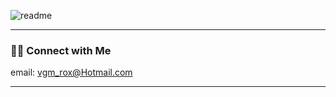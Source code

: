![readme](https://user-images.githubusercontent.com/103270117/179635859-1ff185f2-0e0c-4802-9a67-903b15defe83.png)

<hr>

<h3> 🤝🏻 Connect with Me </h3>

email: vgm_rox@Hotmail.com
</p>

<hr>



